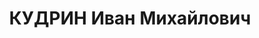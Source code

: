 ---
title: КУДРИН Иван Михайлович
description: "Род. в 1893 в селе Верхняя Богдановка Харьковской губернии - расстрелян\
  \ 10.1937, с 1917 член РСДРП(б) \n  Образование \n  1931 -   учёба на авиационном\
  \ факультете Промышленной Академии \n  Послужной список \n  1914 - 1917  в русской\
  \ армии \n  1918  в РККА \n  11.1918 - 1.1919  управляющий делами Временного рабоче-крестьянского\
  \ правительства Украинской Народной Республики \n  1919  секретарь Исполнительного\
  \ комитета Киевского губернского Совета \n  1923  председатель Исполнительного комитета\
  \ Бердичевского окружного Совета \n  1923 - 1925  заместитель председателя Исполнительного\
  \ комитета Одесского окружного Совета \n  1925  председатель Исполнительного комитета\
  \ Одесского губернского Совета \n  1.1926 -   председатель Административно-финансовой\
  \ комиссии при СНК Украинской ССР \n  - 1928  заместитель председателя ПК СНК Украинской\
  \ ССР \n  1928 - 1930  председатель Исполнительного комитета Мариупольского окружного\
  \ Совета \n  - 1934  в объединении «Союзогнеупор», «Союзплодовощь» \n  1934 - 1936\
  \  руководитель треста «Украинфильм» \n  1936 - 1937  народный комиссар социального\
  \ обеспечения Украинской ССР \n  23.08.1937  арестован"
---